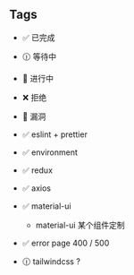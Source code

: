 ## Tags

- ✅ 已完成
- 🕧 等待中
- 💬 进行中
- ❌ 拒绝
- 🐞 漏洞

- ✅ eslint + prettier
- ✅ environment
- ✅ redux
- ✅ axios
- ✅ material-ui
  - material-ui 某个组件定制
- ✅ error page 400 / 500
- 🕧 tailwindcss ?
